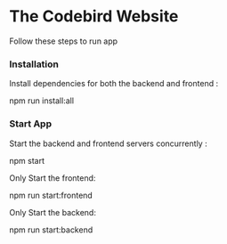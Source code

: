 # The Codebird Website

Follow these steps to run app

### Installation

Install dependencies for both the backend and frontend :

npm run install:all

### Start App

Start the backend and frontend servers concurrently :

npm start


Only Start the frontend:

npm run start:frontend


Only Start the backend:

npm run start:backend
